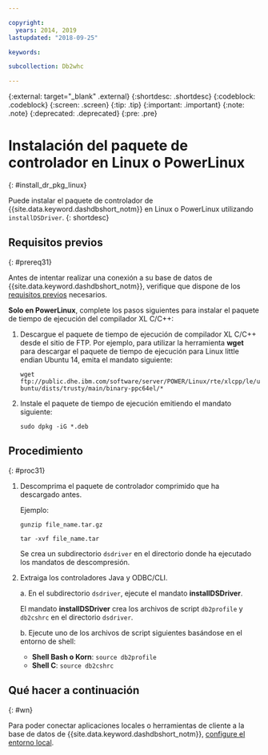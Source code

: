```yaml
---

copyright:
  years: 2014, 2019
lastupdated: "2018-09-25"

keywords:

subcollection: Db2whc

---
```


<!-- Attribute definitions --> 
{:external: target="_blank" .external}
{:shortdesc: .shortdesc}
{:codeblock: .codeblock}
{:screen: .screen}
{:tip: .tip}
{:important: .important}
{:note: .note}
{:deprecated: .deprecated}
{:pre: .pre}

# Instalación del paquete de controlador en Linux o PowerLinux
{: #install_dr_pkg_linux}

Puede instalar el paquete de controlador de {{site.data.keyword.dashdbshort_notm}} en Linux o PowerLinux utilizando `installDSDriver`. 
{: shortdesc}

## Requisitos previos
{: #prereq31}

Antes de intentar realizar una conexión a su base de datos de {{site.data.keyword.dashdbshort_notm}}, verifique que dispone de los [requisitos previos](/docs/services/Db2whc/connecting?topic=Db2whc-connect_ov#prereqs) necesarios.

<!-- Download the Db2 driver package for your operating system from the web console and install it. -->

**Solo en PowerLinux**, complete los pasos siguientes para instalar el paquete de tiempo de ejecución del compilador XL C/C++:

1. Descargue el paquete de tiempo de ejecución de compilador XL C/C++ desde el sitio de FTP. Por ejemplo, para utilizar la herramienta **wget** para descargar el paquete de tiempo de ejecución para Linux little endian Ubuntu 14, emita el mandato siguiente: 

   `wget ftp://public.dhe.ibm.com/software/server/POWER/Linux/rte/xlcpp/le/ubuntu/dists/trusty/main/binary-ppc64el/*`
2. Instale el paquete de tiempo de ejecución emitiendo el mandato siguiente:

   `sudo dpkg -iG *.deb` 

## Procedimiento
{: #proc31}

1. Descomprima el paquete de controlador comprimido que ha descargado antes.

   Ejemplo: 

   `gunzip file_name.tar.gz`

   `tar -xvf file_name.tar`

    Se crea un subdirectorio `dsdriver` en el directorio donde ha ejecutado los mandatos de descompresión.
2. Extraiga los controladores Java y ODBC/CLI.

   a. En el subdirectorio `dsdriver`, ejecute el mandato **installDSDriver**.
   
   El mandato **installDSDriver** crea los archivos de script `db2profile` y `db2cshrc` en el directorio `dsdriver`.

   b. Ejecute uno de los archivos de script siguientes basándose en el entorno de shell:

   - **Shell Bash o Korn**: `source db2profile`
   - **Shell C**: `source db2cshrc`

## Qué hacer a continuación
{: #wn}

Para poder conectar aplicaciones locales o herramientas de cliente a la base de datos de {{site.data.keyword.dashdbshort_notm}}, [configure el entorno local](/docs/services/Db2whc?topic=Db2whc-cfg_loc_env#cfg_loc_env).   




